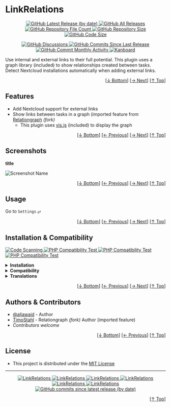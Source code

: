 <h1 name="user-content-readme-top">LinkRelations</h1>
<p align="center">
    <a href="https://github.com/aljawaid/LinkRelations/releases">
        <img src="https://img.shields.io/github/v/release/aljawaid/LinkRelations?style=for-the-badge&color=brightgreen" alt="GitHub Latest Release (by date)" title="GitHub Latest Release (by date)">
    </a>
    <a href="https://github.com/aljawaid/LinkRelations/releases">
        <img src="https://img.shields.io/github/downloads/aljawaid/LinkRelations/total?style=for-the-badge&color=orange" alt="GitHub All Releases" title="GitHub All Downloads">
    </a>
    <a href="https://github.com/aljawaid/LinkRelations/releases">
        <img src="https://img.shields.io/github/directory-file-count/aljawaid/LinkRelations?style=for-the-badge&color=orange" alt="GitHub Repository File Count" title="GitHub Repository File Count">
    </a>
    <a href="https://github.com/aljawaid/LinkRelations/releases">
        <img src="https://img.shields.io/github/repo-size/aljawaid/LinkRelations?style=for-the-badge&color=orange" alt="GitHub Repository Size" title="GitHub Repository Size">
    </a>
    <a href="https://github.com/aljawaid/LinkRelations/releases">
        <img src="https://img.shields.io/github/languages/code-size/aljawaid/LinkRelations?style=for-the-badge&color=orange" alt="GitHub Code Size" title="GitHub Code Size">
    </a>
</p>
<p align="center">
    <a href="https://github.com/aljawaid/LinkRelations/discussions">
        <img src="https://img.shields.io/github/discussions/aljawaid/LinkRelations?style=for-the-badge&color=blue" alt="GitHub Discussions" title="Read Discussions">
    </a>
    <a href="https://github.com/aljawaid/LinkRelations/compare">
        <img src="https://img.shields.io/github/commits-since/aljawaid/LinkRelations/latest?include_prereleases&style=for-the-badge&color=blue" alt="GitHub Commits Since Last Release" title="GitHub Commits Since Last Release">
    </a>
    <a href="https://github.com/aljawaid/LinkRelations/compare">
        <img src="https://img.shields.io/github/commit-activity/m/aljawaid/LinkRelations?style=for-the-badge&color=blue" alt="GitHub Commit Monthly Activity" title="GitHub Commit Monthly Activity">
    </a>
    <a href="https://github.com/kanboard/kanboard" title="Kanboard - Kanban Project Management Software">
        <img src="https://img.shields.io/badge/Plugin%20for-kanboard-D40000?style=for-the-badge&labelColor=000000" alt="Kanboard">
    </a>
</p>

Use internal and external links to their full potential. This plugin uses a graph library (included) to show relationships created between tasks. Detect Nextcloud installations automatically when adding external links.

<p align="right">[<a href="#user-content-readme-bottom">&#8595; Bottom</a>] [<a href="#screenshots">&#8594; Next</a>] [<a href="#user-content-readme-top">&#8593; Top</a>]</p>

## Features

- Add Nextcloud support for external links
- Show links between tasks in a graph (imported feature from [Relationgraph](https://github.com/TimoStahl/kanboard_plugin_relationgraph) _(fork)_
  - This plugin uses [vis.js](https://github.com/almende/vis "A dynamic, browser-based visualization library") (included) to display the graph

<p align="right">[<a href="#user-content-readme-bottom">&#8595; Bottom</a>] [<a href="#features">&#8592; Previous</a>] [<a href="#usage">&#8594; Next</a>] [<a href="#user-content-readme-top">&#8593; Top</a>]</p>

## Screenshots

**title**  

![Screenshot Name](../master/Screenshots/screenshot-name.png "Read Screenshot Name")

<p align="right">[<a href="#user-content-readme-bottom">&#8595; Bottom</a>] [<a href="#features">&#8592; Previous</a>] [<a href="#installation--compatibility">&#8594; Next</a>] [<a href="#user-content-readme-top">&#8593; Top</a>]</p>

## Usage

Go to `Settings` &#10562;

<p align="right">[<a href="#user-content-readme-bottom">&#8595; Bottom</a>] [<a href="#screenshots">&#8592; Previous</a>] [<a href="#authors--contributors">&#8594; Next</a>] [<a href="#user-content-readme-top">&#8593; Top</a>]</p>

## Installation & Compatibility

<p align="left">
    <a href="https://github.com/aljawaid/LinkRelations/actions/workflows/linter.yml">
        <img src="https://github.com/aljawaid/LinkRelations/actions/workflows/linter.yml/badge.svg?branch=master&event=push" alt="Code Scanning" title="View Test">
    </a>
    <a href="https://github.com/aljawaid/LinkRelations/actions/workflows/php-compatibility-7.4.yaml">
        <img src="https://github.com/aljawaid/LinkRelations/actions/workflows/php-compatibility-7.4.yaml/badge.svg?branch=master&event=push" alt="PHP Compatibility Test" title="View Test">
    </a>
    <a href="https://github.com/aljawaid/LinkRelations/actions/workflows/php-compatibility-8.0.yaml">
        <img src="https://github.com/aljawaid/LinkRelations/actions/workflows/php-compatibility-8.0.yaml/badge.svg?branch=master&event=push" alt="PHP Compatibility Test" title="View Test">
    </a>
    <a href="https://github.com/aljawaid/LinkRelations/actions/workflows/php-compatibility-8.2.yaml">
        <img src="https://github.com/aljawaid/LinkRelations/actions/workflows/php-compatibility-8.2.yaml/badge.svg?branch=master&event=push" alt="PHP Compatibility Test" title="View Test">
    </a>
</p>

<details>
    <summary><strong>Installation</strong></summary>

- Install via the **[Kanboard](https://github.com/kanboard/kanboard "Kanboard - Kanban Project Management Software") Plugin Directory** or see [INSTALL.md](../master/INSTALL.md)
- Read the full [**Changelog**](../master/changelog.md "See changes") to see the latest updates

</details>
<details>
    <summary><strong>Compatibility</strong></summary>

- Requires [Kanboard](https://github.com/kanboard/kanboard "Kanboard - Kanban Project Management Software") ≥`1.2.20`
- **Other Plugins & Action Plugins**
  - _No known issues_
- **Core Files & Templates**
  - `01` Template override
  - _No database changes_

</details>
<details>
    <summary><strong>Translations</strong></summary>

- _Starter template available_

</details>

<p align="right">[<a href="#user-content-readme-bottom">&#8595; Bottom</a>] [<a href="#usage">&#8592; Previous</a>] [<a href="#license">&#8594; Next</a>] [<a href="#user-content-readme-top">&#8593; Top</a>]</p>

## Authors & Contributors

- [@aljawaid](https://github.com/aljawaid) - Author
- [TimoStahl](https://github.com/TimoStahl/kanboard_plugin_relationgraph) - Relationgraph _(fork)_ Author (imported feature)
- _Contributors welcome_

<p align="right">[<a href="#user-content-readme-bottom">&#8595; Bottom</a>] [<a href="#installation--compatibility">&#8592; Previous</a>] [<a href="#user-content-readme-top">&#8593; Top</a>]</p>

## License

- This project is distributed under the [MIT License](../master/LICENSE "Read The MIT license")

---

<p align="center">
    <a href="https://github.com/aljawaid/LinkRelations/stargazers" title="View Stargazers">
        <img src="https://img.shields.io/github/stars/aljawaid/LinkRelations?logo=github&style=flat-square" alt="LinkRelations">
    </a>
    <a href="https://github.com/aljawaid/LinkRelations/forks" title="See Forks">
        <img src="https://img.shields.io/github/forks/aljawaid/LinkRelations?logo=github&style=flat-square" alt="LinkRelations">
    </a>
    <a href="https://github.com/aljawaid/LinkRelations/blob/master/LICENSE" title="Read License">
        <img src="https://img.shields.io/github/license/aljawaid/LinkRelations?style=flat-square" alt="LinkRelations">
    </a>
    <a href="https://github.com/aljawaid/LinkRelations/issues" title="Open Issues">
        <img src="https://img.shields.io/github/issues-raw/aljawaid/LinkRelations?style=flat-square" alt="LinkRelations">
    </a>
    <a href="https://github.com/aljawaid/LinkRelations/issues?q=is%3Aissue+is%3Aclosed" title="Closed Issues">
        <img src="https://img.shields.io/github/issues-closed/aljawaid/LinkRelations?style=flat-square" alt="LinkRelations">
    </a>
    <a href="https://github.com/aljawaid/LinkRelations/discussions" title="Read Discussions">
        <img src="https://img.shields.io/github/discussions/aljawaid/LinkRelations?style=flat-square" alt="LinkRelations">
    </a>
    <a href="https://github.com/aljawaid/LinkRelations/compare/" title="Latest Commits">
        <img alt="GitHub commits since latest release (by date)" src="https://img.shields.io/github/commits-since/aljawaid/LinkRelations/latest?style=flat-square">
    </a>
</p>
<a name="user-content-readme-bottom"></a>
<p align="right">[<a href="#user-content-readme-top">&#8593; Top</a>]</p>
